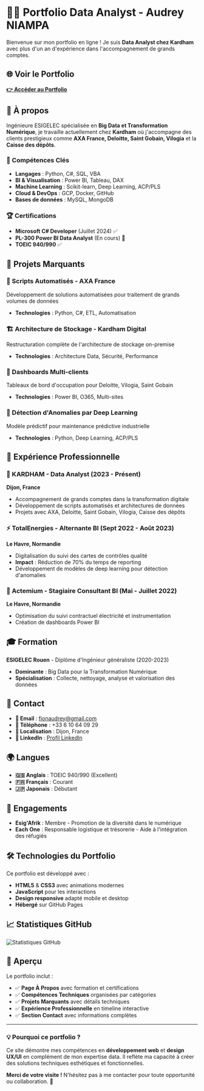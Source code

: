 # 👩‍💻 Portfolio Data Analyst - Audrey NIAMPA

Bienvenue sur mon portfolio en ligne ! Je suis **Data Analyst chez Kardham** avec plus d'un an d'expérience dans l'accompagnement de grands comptes.

## 🌐 Voir le Portfolio

**[👉 Accéder au Portfolio](https://yerduaop.github.io/audrey-niampa.github.io/)**

## 🎯 À propos

Ingénieure ESIGELEC spécialisée en **Big Data et Transformation Numérique**, je travaille actuellement chez **Kardham** où j'accompagne des clients prestigieux comme **AXA France, Deloitte, Saint Gobain, Vilogia** et la **Caisse des dépôts**.

### 🔑 Compétences Clés
- **Langages** : Python, C#, SQL, VBA
- **BI & Visualisation** : Power BI, Tableau, DAX
- **Machine Learning** : Scikit-learn, Deep Learning, ACP/PLS
- **Cloud & DevOps** : GCP, Docker, GitHub
- **Bases de données** : MySQL, MongoDB

### 🏆 Certifications
- **Microsoft C# Developer** (Juillet 2024) ✅
- **PL-300 Power BI Data Analyst** (En cours) 🔄
- **TOEIC 940/990** ✅

## 🚀 Projets Marquants

### 🏢 Scripts Automatisés - AXA France
Développement de solutions automatisées pour traitement de grands volumes de données
- **Technologies** : Python, C#, ETL, Automatisation

### 🏗️ Architecture de Stockage - Kardham Digital  
Restructuration complète de l'architecture de stockage on-premise
- **Technologies** : Architecture Data, Sécurité, Performance

### 🏨 Dashboards Multi-clients
Tableaux de bord d'occupation pour Deloitte, Vilogia, Saint Gobain
- **Technologies** : Power BI, O365, Multi-sites

### 🔧 Détection d'Anomalies par Deep Learning
Modèle prédictif pour maintenance prédictive industrielle
- **Technologies** : Python, Deep Learning, ACP/PLS

## 💼 Expérience Professionnelle

### 🎯 KARDHAM - Data Analyst (2023 - Présent)
**Dijon, France**
- Accompagnement de grands comptes dans la transformation digitale
- Développement de scripts automatisés et architectures de données
- Projets avec AXA, Deloitte, Saint Gobain, Vilogia, Caisse des dépôts

### ⚡ TotalEnergies - Alternante BI (Sept 2022 - Août 2023)
**Le Havre, Normandie**
- Digitalisation du suivi des cartes de contrôles qualité
- **Impact** : Réduction de 70% du temps de reporting
- Développement de modèles de deep learning pour détection d'anomalies

### 🔧 Actemium - Stagiaire Consultant BI (Mai - Juillet 2022)
**Le Havre, Normandie**
- Optimisation du suivi contractuel électricité et instrumentation
- Création de dashboards Power BI

## 🎓 Formation

**ESIGELEC Rouen** - Diplôme d'Ingénieur généraliste (2020-2023)
- **Dominante** : Big Data pour la Transformation Numérique
- **Spécialisation** : Collecte, nettoyage, analyse et valorisation des données

## 📱 Contact

- **📧 Email** : fionaudrey@gmail.com
- **📱 Téléphone** : +33 6 10 64 09 29
- **📍 Localisation** : Dijon, France
- **💼 LinkedIn** : [Profil LinkedIn]([https://www.linkedin.com/in/audrey-niampa](https://www.linkedin.com/in/audrey-oph%C3%A9lie-faasn%C3%A9wend%C3%A9-niampa/))

## 🌍 Langues

- **🇬🇧 Anglais** : TOEIC 940/990 (Excellent)
- **🇫🇷 Français** : Courant
- **🇯🇵 Japonais** : Débutant

## 🤝 Engagements

- **Esig'Afrik** : Membre - Promotion de la diversité dans le numérique
- **Each One** : Responsable logistique et trésorerie - Aide à l'intégration des réfugiés

## 🛠️ Technologies du Portfolio

Ce portfolio est développé avec :
- **HTML5** & **CSS3** avec animations modernes
- **JavaScript** pour les interactions
- **Design responsive** adapté mobile et desktop
- **Hébergé** sur GitHub Pages

## 📈 Statistiques GitHub

![Statistiques GitHub](https://github-readme-stats.vercel.app/api?username=yerduaop&show_icons=true&theme=gradient)

## 🎨 Aperçu

Le portfolio inclut :
- ✅ **Page À Propos** avec formation et certifications
- ✅ **Compétences Techniques** organisées par catégories  
- ✅ **Projets Marquants** avec détails techniques
- ✅ **Expérience Professionnelle** en timeline interactive
- ✅ **Section Contact** avec informations complètes

---

### 💡 Pourquoi ce portfolio ?

Ce site démontre mes compétences en **développement web** et **design UX/UI** en complément de mon expertise data. Il reflète ma capacité à créer des solutions techniques esthétiques et fonctionnelles.

**Merci de votre visite !** N'hésitez pas à me contacter pour toute opportunité ou collaboration. 🚀
